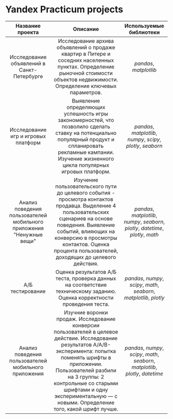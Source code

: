 # Yandex Practicum projects

| Название проекта       | Описание                                                                                  | Используемые библиотеки     |
| :--------------------: | :---------------------:                                                                    |:---------------------------:|
| Исследование объявлений в Санкт-Петербурге | Исследование архива объявлений о продаже квартир в Питере и соседних населенных пунктах. Определение рыночной стоимости объектов недвижимости. Определение ключевых параметров.  | *pandas*, *matplotlib*|
|Исследование игр и игровых платформ | Выявление определяющих успешность игры закономерностей, что позволило сделать ставку на потенциально популярный продукт и спланировать рекламные кампании. Изучение жизненного цикла популярных игровых платформ. | *pandas*, *matplotlib*, *numpy*, *scipy*, *plotly*, *seaborn*|
|Анализ поведения пользователей мобильного приложения "Ненужные вещи" | Изучение пользовательского пути до целевого события - просмотра контактов продавца. Выделение 4 пользовательских сценариев на основе поведения. Выявление событий, влияющих на конверсию в просмотры контактов. Оценка процента пользователей, доходящих до целевого действия. | *pandas*, *matplotlib*, *numpy*, *seaborn*, *plotly*, *datetime*, *plotly*, *math* |
| А/Б тестирование | Оценка результатов А/Б теста, проверка данных на соответствие техническому заданию. Оценка корректности проведения теста.| *pandas*, *numpy*, *scipy*, *math*, *seaborn*, *matplotlib*, *plotly* |
|Анализ поведения пользователей мобильного приложения | Изучние воронки продаж. Исследование конверсии пользователей в целевое действие. Исследование результатов A/A/B-эксперимента: попытка поменять шрифты в приложении. Пользователей разбили на 3 группы: 2 контрольные со старыми шрифтами и одну экспериментальную — с новыми. Определение того, какой шрифт лучше. | *pandas*, *numpy*, *scipy*, *math*, *seaborn*, *matplotlib*, *plotly*, *datetime* |
